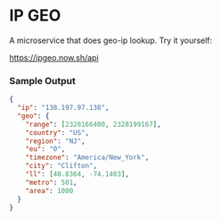 # IP GEO

A microservice that does geo-ip lookup. Try it yourself:

https://ipgeo.now.sh/api

### Sample Output

```json
{
  "ip": "138.197.97.138",
  "geo": {
    "range": [2328166400, 2328199167],
    "country": "US",
    "region": "NJ",
    "eu": "0",
    "timezone": "America/New_York",
    "city": "Clifton",
    "ll": [40.8364, -74.1403],
    "metro": 501,
    "area": 1000
  }
}
```
